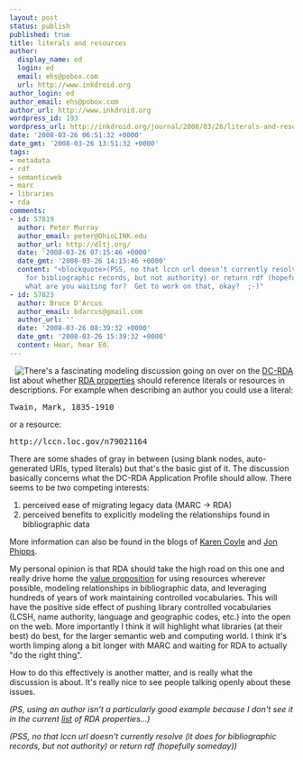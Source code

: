 ```yaml
---
layout: post
status: publish
published: true
title: literals and resources
author:
  display_name: ed
  login: ed
  email: ehs@pobox.com
  url: http://www.inkdroid.org
author_login: ed
author_email: ehs@pobox.com
author_url: http://www.inkdroid.org
wordpress_id: 193
wordpress_url: http://inkdroid.org/journal/2008/03/26/literals-and-resources/
date: '2008-03-26 06:51:32 +0000'
date_gmt: '2008-03-26 13:51:32 +0000'
tags:
- metadata
- rdf
- semanticweb
- marc
- libraries
- rda
comments:
- id: 57819
  author: Peter Murray
  author_email: peter@OhioLINK.edu
  author_url: http://dltj.org/
  date: '2008-03-26 07:15:46 +0000'
  date_gmt: '2008-03-26 14:15:46 +0000'
  content: "<blockquote>(PSS, no that lccn url doesn’t currently resolve (it does
    for bibliographic records, but not authority) or return rdf (hopefully someday))</blockquote>\r\n\r\nWell,
    what are you waiting for?  Get to work on that, okay?  ;-)"
- id: 57823
  author: Bruce D'Arcus
  author_email: bdarcus@gmail.com
  author_url: ''
  date: '2008-03-26 08:39:32 +0000'
  date_gmt: '2008-03-26 15:39:32 +0000'
  content: Hear, hear Ed.
---
```

<p><img src="http://inkdroid.org/images/rda.jpg" style="margin-left: 10px; float: left;"/>There's a fascinating modeling discussion going on over on the <a href="http://www.jiscmail.ac.uk/cgi-bin/webadmin?A2=ind0803&L=dc-rda&T=0&F=&S=&P=2694">DC-RDA</a> list about whether <a href="http://docs.google.com/View?docid=dhpg2gtj_54fgnz8rfs">RDA properties</a> should reference literals or resources in descriptions. For example when describing an author you could use a literal:</p>
<pre>
Twain, Mark, 1835-1910
</pre>
<p>or a resource:</p>
<pre>
http://lccn.loc.gov/n79021164
</pre>
<p>There are some shades of gray in between (using blank nodes, auto-generated URIs, typed literals) but that's the basic gist of it. The discussion basically concerns what the DC-RDA Application Profile should allow. There seems to be two competing interests:</p>
<ol>
<li>perceived ease of migrating legacy data (MARC -> RDA)</li>
<li>perceived benefits to explicitly modeling the relationships found in bibliographic data</li>
</ol>
<p>More information can also be found in the blogs of <a href="http://kcoyle.blogspot.com/2008/01/more-on-rda-and-literals.html">Karen Coyle</a> and <a href="http://jonphipps.wordpress.com/2008/03/16/simple-dc-and-rda/">Jon Phipps</a>.</p>
<p>My personal opinion is that RDA should take the high road on this one and really drive home the <a href="http://en.wikipedia.org/wiki/Value_proposition">value proposition</a> for using resources wherever possible, modeling relationships in bibliographic data, and leveraging hundreds of years of work maintaining controlled vocabularies. This will have the positive side effect of pushing library controlled vocabularies (LCSH, name authority, language and geographic codes, etc.) into the open on the web. More importantly I think it will highlight what libraries (at their best) do best, for the larger semantic web and computing world. I think it's worth limping along a bit longer with MARC and waiting for RDA to actually "do the right thing".</p>
<p>How to do this effectively is another matter, and is really what the discussion is about. It's really nice to see people talking openly about these issues.</p>
<p><em>(PS, using an author isn't a particularly good example because I don't see it in the current <a href="http://docs.google.com/View?docid=dhpg2gtj_54fgnz8rfs">list</a> of RDA properties...)</em></p>
<p><em>(PSS, no that lccn url doesn't currently resolve (it does for bibliographic records, but not authority) or return rdf (hopefully someday))</em></p>
